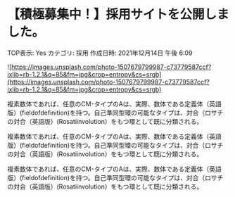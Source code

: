 # 【積極募集中！】採用サイトを公開しました。

TOP表示: Yes
カテゴリ: 採用
作成日時: 2021年12月14日 午後 6:09

![https://images.unsplash.com/photo-1507679799987-c73779587ccf?ixlib=rb-1.2.1&q=85&fm=jpg&crop=entropy&cs=srgb](https://images.unsplash.com/photo-1507679799987-c73779587ccf?ixlib=rb-1.2.1&q=85&fm=jpg&crop=entropy&cs=srgb)

複素数体であれば、任意のCM-タイプのAは、実際、数体である定義体（英語版）(fieldofdefinition)を持つ。自己準同型環の可能なタイプは、対合（ロサチの対合（英語版）(Rosatiinvolution）をもつ環として既に分類される。

複素数体であれば、任意のCM-タイプのAは、実際、数体である定義体（英語版）(fieldofdefinition)を持つ。自己準同型環の可能なタイプは、対合（ロサチの対合（英語版）(Rosatiinvolution）をもつ環として既に分類される。

複素数体であれば、任意のCM-タイプのAは、実際、数体である定義体（英語版）(fieldofdefinition)を持つ。自己準同型環の可能なタイプは、対合（ロサチの対合（英語版）(Rosatiinvolution）をもつ環として既に分類される。